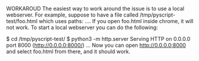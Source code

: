 WORKAROUD
The easiest way to work around the issue is to use a local webserver.
For example, suppose to have a file called /tmp/pyscript-test/foo.html which uses <py-env> paths: ....
If you open foo.html inside chrome, it will not work.
To start a local webserver you can do the following:

$ cd /tmp/pyscript-test/
$ python3 -m http.server
Serving HTTP on 0.0.0.0 port 8000 (http://0.0.0.0:8000/) ...
Now you can open http://0.0.0.0:8000 and select foo.html from there, and it should work.
